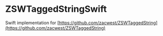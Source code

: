 # ZSWTaggedStringSwift

Swift implementation for [https://github.com/zacwest/ZSWTaggedString](https://github.com/zacwest/ZSWTaggedString)
